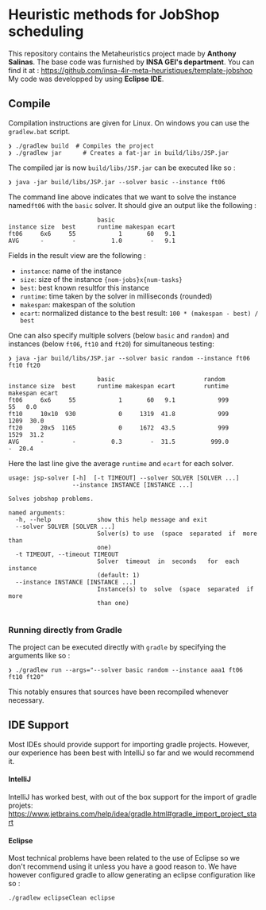 # Heuristic methods for JobShop scheduling

This repository contains the Metaheuristics project made by **Anthony Salinas**. The base code was furnished by **INSA GEI's department**.
You can find it at : https://github.com/insa-4ir-meta-heuristiques/template-jobshop
My code was developped by using **Eclipse IDE**.


## Compile

Compilation instructions are given for Linux. On windows you can use the `gradlew.bat` script.

```
❯ ./gradlew build  # Compiles the project
❯ ./gradlew jar      # Creates a fat-jar in build/libs/JSP.jar
```

The compiled jar is now `build/libs/JSP.jar` can be executed like so :

```
❯ java -jar build/libs/JSP.jar --solver basic --instance ft06
```
The command line above indicates that we want to solve the instance named`ft06` with the `basic` solver. It should give an output like the following :
```
                         basic
instance size  best      runtime makespan ecart
ft06     6x6     55            1       60   9.1
AVG      -        -          1.0        -   9.1
```

Fields in the result view are the following :
- `instance`: name of the instance
- `size`: size of the instance `{nom-jobs}x{num-tasks}`
- `best`: best known resultfor this instance
- `runtime`: time taken by the solver in milliseconds (rounded)
- `makespan`: makespan of the solution
- `ecart`: normalized distance to the best result: `100 * (makespan - best) / best` 

One can also specify multiple solvers (below `basic` and `random`) and instances (below `ft06`, `ft10` and `ft20`) for simultaneous testing:

```
❯ java -jar build/libs/JSP.jar --solver basic random --instance ft06 ft10 ft20

                         basic                         random
instance size  best      runtime makespan ecart        runtime makespan ecart
ft06     6x6     55            1       60   9.1            999       55   0.0
ft10     10x10  930            0     1319  41.8            999     1209  30.0
ft20     20x5  1165            0     1672  43.5            999     1529  31.2
AVG      -        -          0.3        -  31.5          999.0        -  20.4
```
Here the last line give the average `runtime` and `ecart` for each solver.

```
usage: jsp-solver [-h]  [-t TIMEOUT] --solver SOLVER [SOLVER ...]
                  --instance INSTANCE [INSTANCE ...]

Solves jobshop problems.

named arguments:
  -h, --help             show this help message and exit
  --solver SOLVER [SOLVER ...]
                         Solver(s) to use  (space  separated  if  more than
                         one)
  -t TIMEOUT, --timeout TIMEOUT
                         Solver  timeout  in  seconds   for  each  instance
                         (default: 1)
  --instance INSTANCE [INSTANCE ...]
                         Instance(s) to  solve  (space  separated  if  more
                         than one)


```

### Running directly from Gradle

The project can be executed directly with `gradle` by specifying the arguments like so :

```
❯ ./gradlew run --args="--solver basic random --instance aaa1 ft06 ft10 ft20"
```

This notably ensures that sources have been recompiled whenever necessary.


## IDE Support

Most IDEs should provide support for importing gradle projects. However, our experience has been best with IntelliJ so far and we would recommend it.

#### IntelliJ

IntelliJ has worked best, with out of the box support for the import of gradle projets:
https://www.jetbrains.com/help/idea/gradle.html#gradle_import_project_start


#### Eclipse

Most technical problems have been related to the use of Eclipse so we don't recommend using it unless you have a good reason to.
We have however configured gradle to allow generating an eclipse configuration like so : 
```
./gradlew eclipseClean eclipse
```
